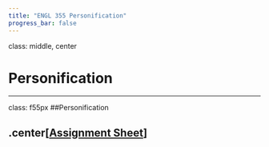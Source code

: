 ```yaml
---
title: "ENGL 355 Personification"
progress_bar: false
---
```

class: middle, center

# Personification
---
class: f55px
##Personification

.center[[**Assignment Sheet**](http://andrew.pilsch.com/courses/engl355spr2017/assignments/personification.pdf)]
---
